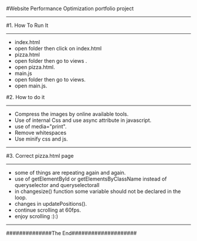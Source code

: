#Website Performance Optimization portfolio project

**********************************
#1. How To Run It
*******************************
- index.html
- open folder then click on index.html
- pizza.html
- open folder then go to views .
- open pizza.html.
- main.js
- open folder then go to views.
- open main.js.

#2. How to do it
***********************
- Compress the images by online available tools.
- Use of internal Css and use async attribute in javascript.
- use of media="print".
- Remove whitespaces
- Use minify css and js.
***********************
#3. Correct pizza.html page
************************
- some of things are repeating again and again.
- use of getElementById or getElementsByClassName instead of queryselector and queryselectorall
- in changesize() function some variable should not be declared in the loop.
- changes in updatePositions().
- continue scrolling at 60fps.
- enjoy scrolling :):)
********	****************************
##############The End####################
